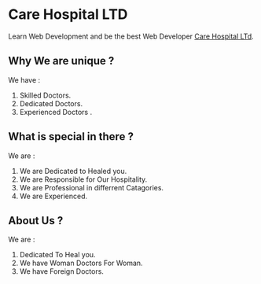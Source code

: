 #  Care Hospital LTD

Learn Web Development and be the best Web Developer [Care Hospital LTd]().

## Why We are unique ?
We have  :
1. Skilled Doctors.
2. Dedicated  Doctors.
3. Experienced  Doctors .

## What is special in there ?
We are :
1.  We are Dedicated to Healed you.
2.  We are Responsible for Our Hospitality.
3.  We are Professional in differrent Catagories.
4. We  are Experienced.

## About Us ?
We are :
1.  Dedicated To Heal you.
2. We have Woman Doctors For Woman.
3. We have Foreign Doctors.

